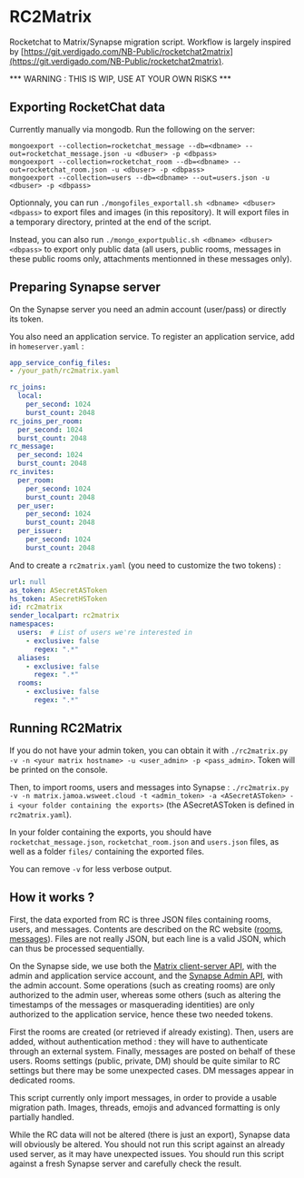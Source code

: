 # RC2Matrix

Rocketchat to Matrix/Synapse migration script. Workflow is largely inspired by [https://git.verdigado.com/NB-Public/rocketchat2matrix](https://git.verdigado.com/NB-Public/rocketchat2matrix).

*** WARNING : THIS IS WIP, USE AT YOUR OWN RISKS ***

## Exporting RocketChat data

Currently manually via mongodb. Run the following on the server:

```shell
mongoexport --collection=rocketchat_message --db=<dbname> --out=rocketchat_message.json -u <dbuser> -p <dbpass>
mongoexport --collection=rocketchat_room --db=<dbname> --out=rocketchat_room.json -u <dbuser> -p <dbpass>
mongoexport --collection=users --db=<dbname> --out=users.json -u <dbuser> -p <dbpass>
```

Optionnaly, you can run `./mongofiles_exportall.sh <dbname> <dbuser> <dbpass>` to export files and images (in this repository). It will export files in a temporary directory, printed at the end of the script.

Instead, you can also run `./mongo_exportpublic.sh <dbname> <dbuser> <dbpass>` to export only public data (all users, public rooms, messages in these public rooms only, attachments mentionned in these messages only).

## Preparing Synapse server

On the Synapse server you need an admin account (user/pass) or directly its token.

You also need an application service. To register an application service, add in `homeserver.yaml` :
```YAML
app_service_config_files:
- /your_path/rc2matrix.yaml

rc_joins:
  local:
    per_second: 1024
    burst_count: 2048
rc_joins_per_room:
  per_second: 1024
  burst_count: 2048
rc_message:
  per_second: 1024
  burst_count: 2048
rc_invites:
  per_room:
    per_second: 1024
    burst_count: 2048
  per_user:
    per_second: 1024
    burst_count: 2048
  per_issuer:
    per_second: 1024
    burst_count: 2048
```

And to create a `rc2matrix.yaml` (you need to customize the two tokens) :
```YAML
url: null
as_token: ASecretASToken
hs_token: ASecretHSToken
id: rc2matrix
sender_localpart: rc2matrix
namespaces:
  users:  # List of users we're interested in
    - exclusive: false
      regex: ".*"
  aliases:
    - exclusive: false
      regex: ".*"
  rooms:
    - exclusive: false
      regex: ".*"

```

## Running RC2Matrix

If you do not have your admin token, you can obtain it with `./rc2matrix.py -v -n <your matrix hostname> -u <user_admin> -p <pass_admin>`. Token will be printed on the console.

Then, to import rooms, users and messages into Synapse : `./rc2matrix.py -v -n matrix.jamoa.wsweet.cloud -t <admin_token> -a <ASecretASToken> -i <your folder containing the exports>` (the ASecretASToken is defined in `rc2matrix.yaml`).

In your folder containing the exports, you should have `rocketchat_message.json`, `rocketchat_room.json` and `users.json` files, as well as a folder `files/` containing the exported files.

You can remove `-v` for less verbose output.

## How it works ?

First, the data exported from RC is three JSON files containing rooms, users, and messages. Contents are described on the RC website ([rooms](https://developer.rocket.chat/reference/api/schema-definition/room), [messages](https://developer.rocket.chat/reference/api/schema-definition/message)). Files are not really JSON, but each line is a valid JSON, which can thus be processed sequentially.

On the Synapse side, we use both the [Matrix client-server API](https://spec.matrix.org/latest/client-server-api/), with the admin and application service account, and the [Synapse Admin API](https://matrix-org.github.io/synapse/latest/usage/administration/admin_api/), with the admin account. Some operations (such as creating rooms) are only authorized to the admin user, whereas some others (such as altering the timestamps of the messages or masquerading identities) are only authorized to the application service, hence these two needed tokens.

First the rooms are created (or retrieved if already existing). Then, users are added, without authentication method : they will have to authenticate through an external system. Finally, messages are posted on behalf of these users. Rooms settings (public, private, DM) should be quite similar to RC settings but there may be some unexpected cases. DM messages appear in dedicated rooms.

This script currently only import messages, in order to provide a usable migration path. Images, threads, emojis and advanced formatting is only partially handled.

While the RC data will not be altered (there is just an export), Synapse data will obviously be altered. You should not run this script against an already used server, as it may have unexpected issues. You should run this script against a fresh Synapse server and carefully check the result.
